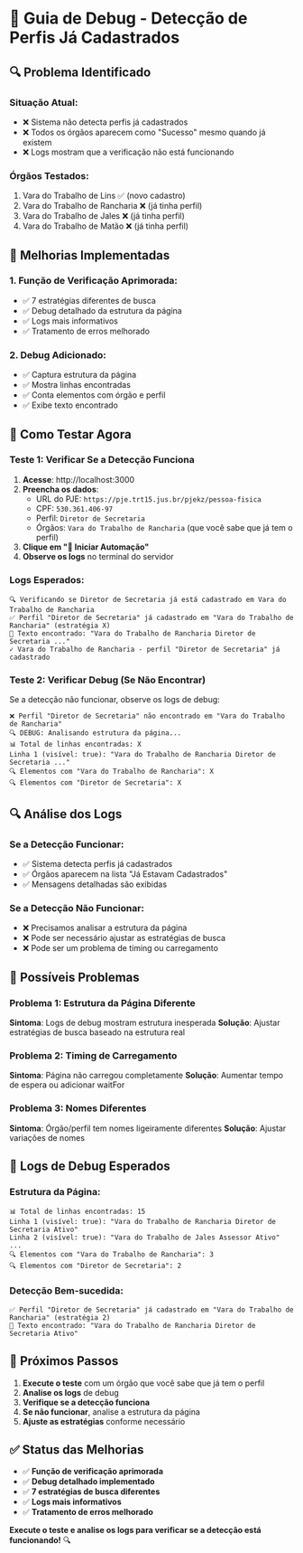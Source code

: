 # 🧪 Guia de Debug - Detecção de Perfis Já Cadastrados

## 🔍 Problema Identificado

### **Situação Atual:**
- ❌ Sistema não detecta perfis já cadastrados
- ❌ Todos os órgãos aparecem como "Sucesso" mesmo quando já existem
- ❌ Logs mostram que a verificação não está funcionando

### **Órgãos Testados:**
1. Vara do Trabalho de Lins ✅ (novo cadastro)
2. Vara do Trabalho de Rancharia ❌ (já tinha perfil)
3. Vara do Trabalho de Jales ❌ (já tinha perfil)  
4. Vara do Trabalho de Matão ❌ (já tinha perfil)

## 🔧 Melhorias Implementadas

### **1. Função de Verificação Aprimorada:**
- ✅ 7 estratégias diferentes de busca
- ✅ Debug detalhado da estrutura da página
- ✅ Logs mais informativos
- ✅ Tratamento de erros melhorado

### **2. Debug Adicionado:**
- ✅ Captura estrutura da página
- ✅ Mostra linhas encontradas
- ✅ Conta elementos com órgão e perfil
- ✅ Exibe texto encontrado

## 🧪 Como Testar Agora

### **Teste 1: Verificar Se a Detecção Funciona**

1. **Acesse**: http://localhost:3000
2. **Preencha os dados**:
   - URL do PJE: `https://pje.trt15.jus.br/pjekz/pessoa-fisica`
   - CPF: `530.361.406-97`
   - Perfil: `Diretor de Secretaria`
   - Órgãos: `Vara do Trabalho de Rancharia` (que você sabe que já tem o perfil)
3. **Clique em "🚀 Iniciar Automação"**
4. **Observe os logs** no terminal do servidor

### **Logs Esperados:**
```
🔍 Verificando se Diretor de Secretaria já está cadastrado em Vara do Trabalho de Rancharia
✅ Perfil "Diretor de Secretaria" já cadastrado em "Vara do Trabalho de Rancharia" (estratégia X)
📝 Texto encontrado: "Vara do Trabalho de Rancharia Diretor de Secretaria ..."
✓ Vara do Trabalho de Rancharia - perfil "Diretor de Secretaria" já cadastrado
```

### **Teste 2: Verificar Debug (Se Não Encontrar)**

Se a detecção não funcionar, observe os logs de debug:
```
❌ Perfil "Diretor de Secretaria" não encontrado em "Vara do Trabalho de Rancharia"
🔍 DEBUG: Analisando estrutura da página...
📊 Total de linhas encontradas: X
Linha 1 (visível: true): "Vara do Trabalho de Rancharia Diretor de Secretaria ..."
🔍 Elementos com "Vara do Trabalho de Rancharia": X
🔍 Elementos com "Diretor de Secretaria": X
```

## 🔍 Análise dos Logs

### **Se a Detecção Funcionar:**
- ✅ Sistema detecta perfis já cadastrados
- ✅ Órgãos aparecem na lista "Já Estavam Cadastrados"
- ✅ Mensagens detalhadas são exibidas

### **Se a Detecção Não Funcionar:**
- ❌ Precisamos analisar a estrutura da página
- ❌ Pode ser necessário ajustar as estratégias de busca
- ❌ Pode ser um problema de timing ou carregamento

## 🐛 Possíveis Problemas

### **Problema 1: Estrutura da Página Diferente**
**Sintoma**: Logs de debug mostram estrutura inesperada
**Solução**: Ajustar estratégias de busca baseado na estrutura real

### **Problema 2: Timing de Carregamento**
**Sintoma**: Página não carregou completamente
**Solução**: Aumentar tempo de espera ou adicionar waitFor

### **Problema 3: Nomes Diferentes**
**Sintoma**: Órgão/perfil tem nomes ligeiramente diferentes
**Solução**: Ajustar variações de nomes

## 📝 Logs de Debug Esperados

### **Estrutura da Página:**
```
📊 Total de linhas encontradas: 15
Linha 1 (visível: true): "Vara do Trabalho de Rancharia Diretor de Secretaria Ativo"
Linha 2 (visível: true): "Vara do Trabalho de Jales Assessor Ativo"
...
🔍 Elementos com "Vara do Trabalho de Rancharia": 3
🔍 Elementos com "Diretor de Secretaria": 2
```

### **Detecção Bem-sucedida:**
```
✅ Perfil "Diretor de Secretaria" já cadastrado em "Vara do Trabalho de Rancharia" (estratégia 2)
📝 Texto encontrado: "Vara do Trabalho de Rancharia Diretor de Secretaria Ativo"
```

## 🎯 Próximos Passos

1. **Execute o teste** com um órgão que você sabe que já tem o perfil
2. **Analise os logs** de debug
3. **Verifique se a detecção funciona**
4. **Se não funcionar**, analise a estrutura da página
5. **Ajuste as estratégias** conforme necessário

## ✅ Status das Melhorias

- ✅ **Função de verificação aprimorada**
- ✅ **Debug detalhado implementado**
- ✅ **7 estratégias de busca diferentes**
- ✅ **Logs mais informativos**
- ✅ **Tratamento de erros melhorado**

**Execute o teste e analise os logs para verificar se a detecção está funcionando!** 🔍 